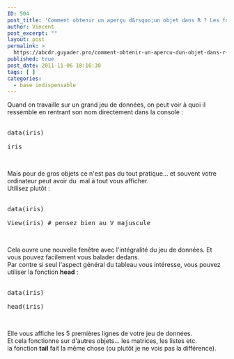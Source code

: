 ```yaml
---
ID: 504
post_title: 'Comment obtenir un aperçu d&rsquo;un objet dans R ? Les fonctions head et View'
author: Vincent
post_excerpt: ""
layout: post
permalink: >
  https://abcdr.guyader.pro/comment-obtenir-un-apercu-dun-objet-dans-r-les-fonctions-head-et-view/
published: true
post_date: 2011-11-06 18:16:30
tags: [ ]
categories:
  - base indispensable
---
```

Quand on travaille sur un grand jeu de données, on peut voir à quoi il ressemble en rentrant son nom directement dans la console : <br /><br />
<pre lang="rsplus">data(iris)<br />
iris</pre> <br />
Mais pour de gros objets ce n'est pas du tout pratique... et souvent votre ordinateur peut avoir du  mal à tout vous afficher. <br />
Utilisez plutôt :<br /><br />
<pre lang="rsplus">data(iris)<br />
View(iris) # pensez bien au V majuscule</pre> <br />
Cela ouvre une nouvelle fenêtre avec l'intégralité du jeu de données. Et vous pouvez facilement vous balader dedans.
<br />
Par contre si seul l'aspect général du tableau vous intéresse, vous pouvez utiliser la fonction <strong>head</strong> : <br /><br />
<pre lang="rsplus">data(iris)<br />
head(iris)</pre> <br />
Elle vous affiche les 5 premières lignes de votre jeu de données. <br />
Et cela fonctionne sur d'autres objets... les matrices, les listes etc. <br />
la fonction <strong>tail</strong> fait la même chose (ou plutôt je ne vois pas la différence).

&nbsp;